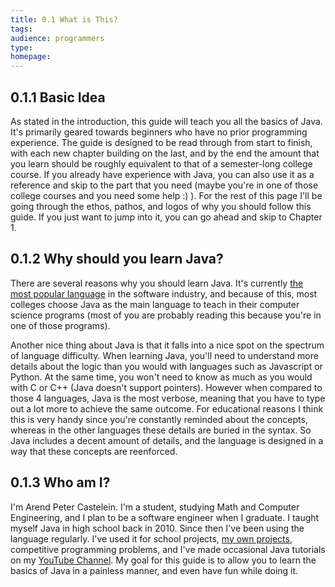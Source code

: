 ```yaml
---
title: 0.1 What is This?
tags:
audience: programmers
type:
homepage:
---
```


## 0.1.1 Basic Idea

As stated in the introduction, this guide will teach you all the basics of Java. It's primarily geared towards beginners who have no prior programming experience. The guide is designed to be read through from start to finish, with each new chapter building on the last, and by the end the amount that you learn should be roughly equivalent to that of a semester-long college course. If you already have experience with Java, you can also use it as a reference and skip to the part that you need (maybe you're in one of those college courses and you need some help :) ). For the rest of this page I'll be going through the ethos, pathos, and logos of why you should follow this guide. If you just want to jump into it, you can go ahead and skip to Chapter 1.

## 0.1.2 Why should you learn Java?

There are several reasons why you should learn Java. It's currently [the most popular language](http://www.tiobe.com/tiobe_index) in the software industry, and because of this, most colleges choose Java as the main language to teach in their computer science programs (most of you are probably reading this because you're in one of those programs).

Another nice thing about Java is that it falls into a nice spot on the spectrum of language difficulty. When learning Java, you'll need to understand more details about the logic than you would with languages such as Javascript or Python. At the same time, you won't need to know as much as you would with C or C++ (Java doesn't support pointers). However when compared to those 4 languages, Java is the most verbose, meaning that you have to type out a lot more to achieve the same outcome. For educational reasons I think this is very handy since you're constantly reminded about the concepts, whereas in the other languages these details are buried in the syntax. So Java includes a decent amount of details, and the language is designed in a way that these concepts are reenforced.

## 0.1.3 Who am I?

I'm Arend Peter Castelein. I'm a student, studying Math and Computer Engineering, and I plan to be a software engineer when I graduate. I taught myself Java in high school back in 2010. Since then I've been using the language regularly. I've used it for school projects, [my own projects](www.arendpeter.com), competitive programming problems, and I've made occasional Java tutorials on my [YouTube Channel](https://www.youtube.com/user/SynforgeTutorials). My goal for this guide is to allow you to learn the basics of Java in a painless manner, and even have fun while doing it.
